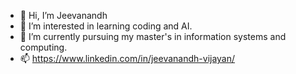 - 👋 Hi, I’m Jeevanandh
- 👀 I’m interested in learning coding and AI.
- 🌱 I’m currently pursuing my master's in information systems and computing.
- 📫 https://www.linkedin.com/in/jeevanandh-vijayan/

<!---
Jeevanandh007/Jeevanandh007 is a ✨ special ✨ repository because its `README.md` (this file) appears on your GitHub profile.
You can click the Preview link to take a look at your changes.
--->
